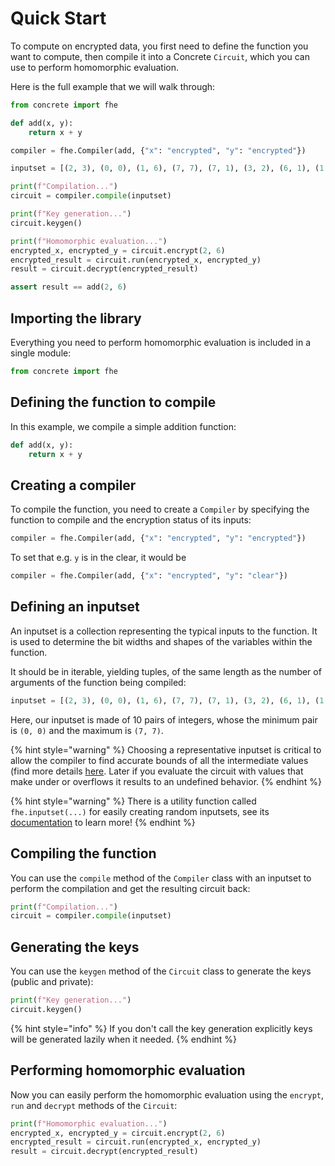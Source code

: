 # Quick Start

To compute on encrypted data, you first need to define the function you want to compute, then compile it into a Concrete `Circuit`, which you can use to perform homomorphic evaluation.

Here is the full example that we will walk through:

```python
from concrete import fhe

def add(x, y):
    return x + y

compiler = fhe.Compiler(add, {"x": "encrypted", "y": "encrypted"})

inputset = [(2, 3), (0, 0), (1, 6), (7, 7), (7, 1), (3, 2), (6, 1), (1, 7), (4, 5), (5, 4)]

print(f"Compilation...")
circuit = compiler.compile(inputset)

print(f"Key generation...")
circuit.keygen()

print(f"Homomorphic evaluation...")
encrypted_x, encrypted_y = circuit.encrypt(2, 6)
encrypted_result = circuit.run(encrypted_x, encrypted_y)
result = circuit.decrypt(encrypted_result)

assert result == add(2, 6)
```

## Importing the library

Everything you need to perform homomorphic evaluation is included in a single module:

<!--pytest-codeblocks:skip-->
```python
from concrete import fhe
```

## Defining the function to compile

In this example, we compile a simple addition function:

<!--pytest-codeblocks:skip-->
```python
def add(x, y):
    return x + y
```

## Creating a compiler

To compile the function, you need to create a `Compiler` by specifying the function to compile and the encryption status of its inputs:

<!--pytest-codeblocks:skip-->
```python
compiler = fhe.Compiler(add, {"x": "encrypted", "y": "encrypted"})
```

To set that e.g. `y` is in the clear, it would be

<!--pytest-codeblocks:skip-->
```python
compiler = fhe.Compiler(add, {"x": "encrypted", "y": "clear"})
```

## Defining an inputset

An inputset is a collection representing the typical inputs to the function. It is used to determine the bit widths and shapes of the variables within the function.

It should be in iterable, yielding tuples, of the same length as the number of arguments of the function being compiled:

<!--pytest-codeblocks:skip-->
```python
inputset = [(2, 3), (0, 0), (1, 6), (7, 7), (7, 1), (3, 2), (6, 1), (1, 7), (4, 5), (5, 4)]
```

Here, our inputset is made of 10 pairs of integers, whose the minimum pair is `(0, 0)` and the maximum is `(7, 7)`.

{% hint style="warning" %}
Choosing a representative inputset is critical to allow the compiler to find accurate bounds of all the intermediate values (find more details [here](https://docs.zama.ai/concrete/explanations/compilation#bounds-measurement). Later if you evaluate the circuit with values that make under or overflows it results to an undefined behavior.
{% endhint %}

{% hint style="warning" %}
There is a utility function called `fhe.inputset(...)` for easily creating random inputsets, see its
[documentation](../core-features/extensions.md#fheinputset) to learn more!
{% endhint %}

## Compiling the function

You can use the `compile` method of the `Compiler` class with an inputset to perform the compilation and get the resulting circuit back:

<!--pytest-codeblocks:skip-->
```python
print(f"Compilation...")
circuit = compiler.compile(inputset)
```

## Generating the keys

You can use the `keygen` method of the `Circuit` class to generate the keys (public and private):

<!--pytest-codeblocks:skip-->
```python
print(f"Key generation...")
circuit.keygen()
```

{% hint style="info" %}
If you don't call the key generation explicitly keys will be generated lazily when it needed.
{% endhint %}

## Performing homomorphic evaluation

Now you can easily perform the homomorphic evaluation using the `encrypt`, `run` and `decrypt` methods of the `Circuit`:

<!--pytest-codeblocks:skip-->
```python
print(f"Homomorphic evaluation...")
encrypted_x, encrypted_y = circuit.encrypt(2, 6)
encrypted_result = circuit.run(encrypted_x, encrypted_y)
result = circuit.decrypt(encrypted_result)
```
